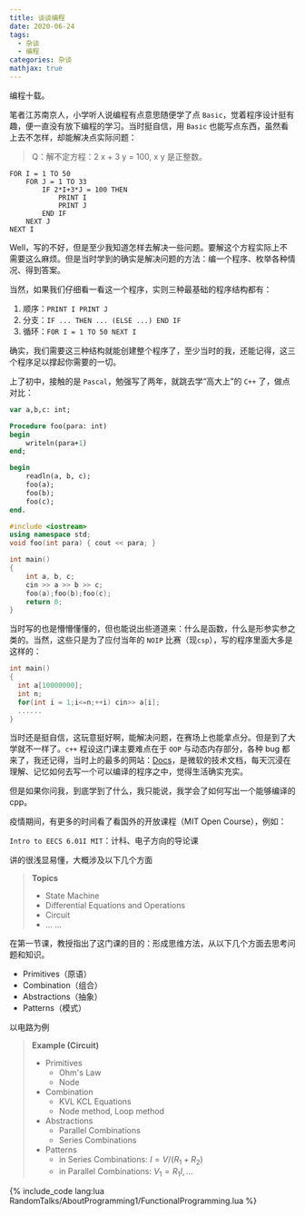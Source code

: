 ```yaml
---
title: 谈谈编程
date: 2020-06-24
tags:
  - 杂谈
  - 编程
categories: 杂谈
mathjax: true
---
```


编程十载。

<!-- more -->

笔者江苏南京人，小学听人说编程有点意思随便学了点 `Basic`，觉着程序设计挺有趣，便一直没有放下编程的学习。当时挺自信，用 `Basic` 也能写点东西，虽然看上去不怎样，却能解决点实际问题：

> Q：解不定方程：2 x + 3 y = 100, x y 是正整数。

```vba
FOR I = 1 TO 50
    FOR J = 1 TO 33
        IF 2*I+3*J = 100 THEN
            PRINT I
            PRINT J
        END IF
    NEXT J
NEXT I
```

Well，写的不好，但是至少我知道怎样去解决一些问题。要解这个方程实际上不需要这么麻烦。但是当时学到的确实是解决问题的方法：编一个程序、枚举各种情况、得到答案。

当然，如果我们仔细看一看这一个程序，实则三种最基础的程序结构都有：

1. 顺序：`PRINT I PRINT J`
2. 分支：`IF ... THEN ... (ELSE ...) END IF`
3. 循环：`FOR I = 1 TO 50 NEXT I`

确实，我们需要这三种结构就能创建整个程序了，至少当时的我，还能记得，这三个程序足以撑起你需要的一切。

上了初中，接触的是 `Pascal`，勉强写了两年，就跳去学“高大上”的 `C++` 了，做点对比：

```pascal
var a,b,c: int;

Procedure foo(para: int)
begin
    writeln(para+1)
end;

begin
    readln(a, b, c);
    foo(a);
    foo(b);
    foo(c);
end.
```

```c++
#include <iostream>
using namespace std;
void foo(int para) { cout << para; }

int main()
{
    int a, b, c;
    cin >> a >> b >> c;
    foo(a);foo(b);foo(c);
    return 0;
}
```

当时写的也是懵懵懂懂的，但也能说出些道道来：什么是函数，什么是形参实参之类的。当然，这些只是为了应付当年的 `NOIP` 比赛（现`csp`），写的程序里面大多是这样的：

```c++
int main()
{
  int a[10000000];
  int n;
  for(int i = 1;i<=n;++i) cin>> a[i];
  ......
}
```

当时还是挺自信，这玩意挺好啊，能解决问题，在赛场上也能拿点分。但是到了大学就不一样了。`c++` 程设这门课主要难点在于 `OOP` 与动态内存部分，各种 bug 都来了，我还记得，当时上的最多的网站：[Docs](https://docs.microsoft.com/zh-cn/)，是微软的技术文档，每天沉浸在理解、记忆如何去写一个可以编译的程序之中，觉得生活确实充实。

但是如果你问我，到底学到了什么，我只能说，我学会了如何写出一个能够编译的 cpp。

疫情期间，有更多的时间看了看国外的开放课程（MIT Open Course），例如：

`Intro to EECS 6.01I MIT`：计科、电子方向的导论课

讲的很浅显易懂，大概涉及以下几个方面

> **Topics**
>
> - State Machine
> - Differential Equations and Operations
> - Circuit
> - ... ...

在第一节课，教授指出了这门课的目的：形成思维方法，从以下几个方面去思考问题和知识。

- Primitives（原语）
- Combination（组合）
- Abstractions（抽象）
- Patterns（模式）

以电路为例

> **Example (Circuit)**
>
> - Primitives
>   - Ohm's Law
>   - Node
> - Combination
>   - KVL KCL Equations
>   - Node method, Loop method
> - Abstractions
>   - Parallel Combinations
>   - Series Combinations
> - Patterns
>   - in Series Combinations: $I = V / (R_1 + R_2)$
>   - in Parallel Combinations: $V_1 = R_1 I,\dots$

{% include_code lang:lua RandomTalks/AboutProgramming1/FunctionalProgramming.lua %}
